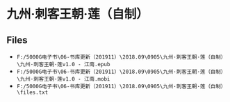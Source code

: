 # 九州·刺客王朝·莲（自制）

## Files

- `F:/5000G电子书\06-书库更新（201911）\2018.09\0905\九州·刺客王朝·莲（自制）\九州·刺客王朝·莲v1.0 - 江南.epub`
- `F:/5000G电子书\06-书库更新（201911）\2018.09\0905\九州·刺客王朝·莲（自制）\九州·刺客王朝·莲v1.0 - 江南.mobi`
- `F:/5000G电子书\06-书库更新（201911）\2018.09\0905\九州·刺客王朝·莲（自制）\files.txt`
